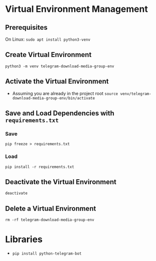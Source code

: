 # Virtual Environment Management

## Prerequisites

On Linux:
`sudo apt install python3-venv`

## Create Virtual Environment

`python3 -m venv telegram-download-media-group-env`

## Activate the Virtual Environment
- Assuming you are already in the project root
`source venv/telegram-download-media-group-env/bin/activate`

## Save and Load Dependencies with `requirements.txt`

### Save
`pip freeze > requirements.txt`

### Load
`pip install -r requirements.txt`

## Deactivate the Virtual Environment

`deactivate`

## Delete a Virtual Environment

`rm -rf telegram-download-media-group-env`


# Libraries

- `pip install python-telegram-bot`